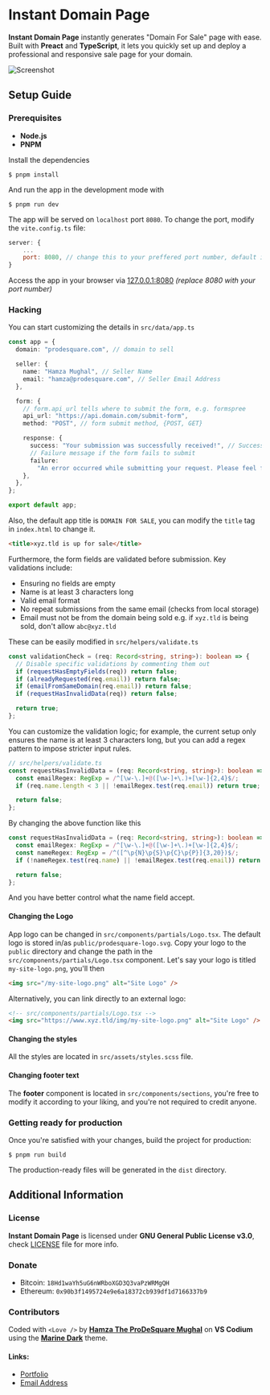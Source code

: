 # Instant Domain Page

**Instant Domain Page** instantly generates "Domain For Sale" page with ease. Built with **Preact** and **TypeScript**, it lets you quickly set up and deploy a professional and responsive sale page for your domain.

![Screenshot](https://cdn.prodesquare.com/gh/img/instant-domain-page-desktop.webp)

## Setup Guide

### Prerequisites
- **Node.js**
- **PNPM**

Install the dependencies
```shell
$ pnpm install
```

And run the app in the development mode with
```shell
$ pnpm run dev
```

The app will be served on `localhost` port `8080`. To change the port, modify the `vite.config.ts` file:
```js
server: {
    ...
    port: 8080, // change this to your preffered port number, default is 5173
}
```

Access the app in your browser via [127.0.0.1:8080](http://127.0.0.1:8080) *(replace 8080 with your port number)*

### Hacking
You can start customizing the details in `src/data/app.ts`
```typescript
const app = {
  domain: "prodesquare.com", // domain to sell

  seller: {
    name: "Hamza Mughal", // Seller Name
    email: "hamza@prodesquare.com", // Seller Email Address
  },

  form: {
    // form.api_url tells where to submit the form, e.g. formspree
    api_url: "https://api.domain.com/submit-form",
    method: "POST", // form submit method, {POST, GET}

    response: {
      success: "Your submission was successfully received!", // Success message upon successful form submission
      // Failure message if the form fails to submit
      failure:
        "An error occurred while submitting your request. Please feel free to contact us directly via email for assistance.",
    },
  },
};

export default app;
```

Also, the default app title is `DOMAIN FOR SALE`, you can modify the `title` tag in `index.html` to change it.
```html
<title>xyz.tld is up for sale</title>
```

Furthermore, the form fields are validated before submission. Key validations include:
- Ensuring no fields are empty
- Name is at least 3 characters long
- Valid email format
- No repeat submissions from the same email (checks from local storage)
- Email must not be from the domain being sold e.g. if `xyz.tld` is being sold, don't allow `abc@xyz.tld`

These can be easily modified in `src/helpers/validate.ts`
```typescript
const validationCheck = (req: Record<string, string>): boolean => {
  // Disable specific validations by commenting them out
  if (requestHasEmptyFields(req)) return false;
  if (alreadyRequested(req.email)) return false;
  if (emailFromSameDomain(req.email)) return false;
  if (requestHasInvalidData(req)) return false;

  return true;
};
```

You can customize the validation logic; for example, the current setup only ensures the name is at least 3 characters long, but you can add a regex pattern to impose stricter input rules.
```typescript
// src/helpers/validate.ts
const requestHasInvalidData = (req: Record<string, string>): boolean => {
  const emailRegex: RegExp = /^[\w-\.]+@([\w-]+\.)+[\w-]{2,4}$/;
  if (req.name.length < 3 || !emailRegex.test(req.email)) return true;

  return false;
};
```

By changing the above function like this
```typescript
const requestHasInvalidData = (req: Record<string, string>): boolean => {
  const emailRegex: RegExp = /^[\w-\.]+@([\w-]+\.)+[\w-]{2,4}$/;
  const nameRegex: RegExp = /^([^\p{N}\p{S}\p{C}\p{P}]{3,20})$/;
  if (!nameRegex.test(req.name) || !emailRegex.test(req.email)) return true;

  return false;
};
```

And you have better control what the name field accept.

#### Changing the Logo
App logo can be changed in `src/components/partials/Logo.tsx`. The default logo is stored in/as `public/prodesquare-logo.svg`. Copy your logo to the `public` directory and change the path in the `src/components/partials/Logo.tsx` component. Let's say your logo is titled `my-site-logo.png`, you'll then
```html
<img src="/my-site-logo.png" alt="Site Logo" />
```

Alternatively, you can link directly to an external logo:
```html
<!-- src/components/partials/Logo.tsx -->
<img src="https://www.xyz.tld/img/my-site-logo.png" alt="Site Logo" />
```

#### Changing the styles
All the styles are located in `src/assets/styles.scss` file.

#### Changing footer text
The **footer** component is located in `src/components/sections`, you're free to modify it according to your liking, and you're not required to credit anyone.

### Getting ready for production
Once you're satisfied with your changes, build the project for production:
```shell
$ pnpm run build
```

The production-ready files will be generated in the `dist` directory.

## Additional Information

### License
**Instant Domain Page** is licensed under **GNU General Public License v3.0**, check [LICENSE](./LICENSE) file for more info.

### Donate
- Bitcoin: `18Hd1waYh5uG6nWRboXGD3Q3vaPzWRMgQH`
- Ethereum: `0x90b3f1495724e9e6a18372cb939df1d7166337b9`

### Contributors
Coded with `<Love />` by **[Hamza The ProDeSquare Mughal](https://prodesquare.com)** on **VS Codium** using the **[Marine Dark](https://surl.prodesquare.com/l/marine-dark-marketplace)** theme.

#### Links:
- [Portfolio](https://prodesquare.com)
- [Email Address](mailto:hamza@prodesquare.com)
